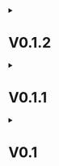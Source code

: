 <details>
  <summary><h1>V0.1.2</h1></summary>
  
  - Kacken Command hinzugefügt
  - Schnauze!
</details>

<details>
  <summary><h1>V0.1.1</h1></summary>
  
  - Kleiner Bug-Fix
</details>

<details>
  <summary><h1>V0.1</h1></summary>
  
  - Bot läuft
  - Code aufgeräumt
  - erster Slash-Command hinzugefügt
  - README.md aktualisiert
</details>
